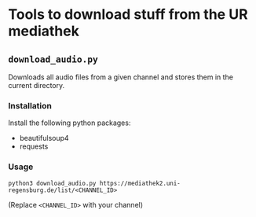 # Tools to download stuff from the UR mediathek

## `download_audio.py`

Downloads all audio files from a given channel and stores them in the current directory.

### Installation

Install the following python packages:

+ beautifulsoup4
+ requests

### Usage

    python3 download_audio.py https://mediathek2.uni-regensburg.de/list/<CHANNEL_ID>

(Replace `<CHANNEL_ID>` with your channel)

